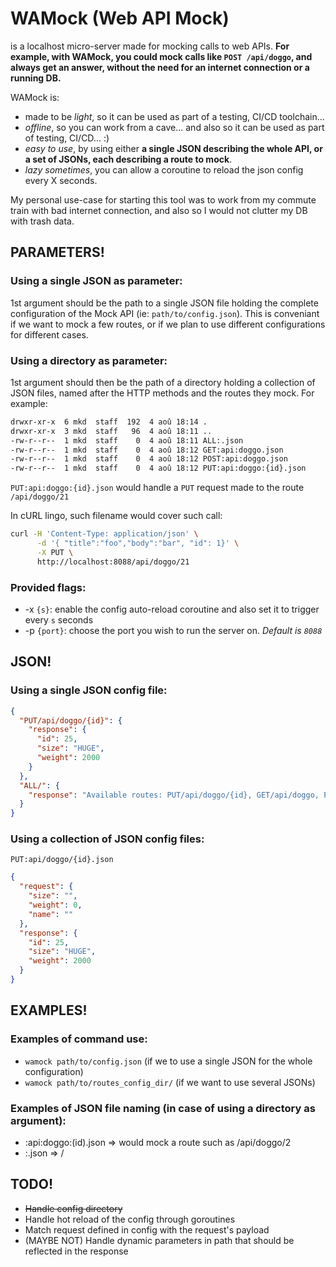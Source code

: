 # WAMock (Web API Mock)

is a localhost micro-server made for mocking calls to web APIs.
**For example, with WAMock, you could mock calls like `POST /api/doggo`, and always get an answer, without the need for an internet connection or a running DB.**

WAMock is:

- made to be _light_, so it can be used as part of a testing, CI/CD toolchain...
- _offline_, so you can work from a cave... and also so it can be used as part of testing, CI/CD... :)
- _easy to use_, by using either **a single JSON describing the whole API, or a set of JSONs, each describing a route to mock**.
- _lazy sometimes_, you can allow a coroutine to reload the json config every X seconds.

My personal use-case for starting this tool was to work from my commute train with bad internet connection, and also so I would not clutter my DB with trash data.

## PARAMETERS!

### Using a single JSON as parameter:

1st argument should be the path to a single JSON file holding the complete configuration of the Mock API (ie: `path/to/config.json`). This is conveniant if we want to mock a few routes, or if we plan to use different configurations for different cases.

### Using a directory as parameter:

1st argument should then be the path of a directory holding a collection of JSON files, named after the HTTP methods and the routes they mock. For example:

```sh
drwxr-xr-x  6 mkd  staff  192  4 aoû 18:14 .
drwxr-xr-x  3 mkd  staff   96  4 aoû 18:11 ..
-rw-r--r--  1 mkd  staff    0  4 aoû 18:11 ALL:.json
-rw-r--r--  1 mkd  staff    0  4 aoû 18:12 GET:api:doggo.json
-rw-r--r--  1 mkd  staff    0  4 aoû 18:12 POST:api:doggo.json
-rw-r--r--  1 mkd  staff    0  4 aoû 18:12 PUT:api:doggo:{id}.json
```

`PUT:api:doggo:{id}.json` would handle a `PUT` request made to the route `/api/doggo/21`

In cURL lingo, such filename would cover such call:

```sh
curl -H 'Content-Type: application/json' \
      -d '{ "title":"foo","body":"bar", "id": 1}' \
      -X PUT \
      http://localhost:8088/api/doggo/21
```

### Provided flags:

- -x `{s}`: enable the config auto-reload coroutine and also set it to trigger every `s` seconds
- -p `{port}`: choose the port you wish to run the server on. *Default is `8088`*

## JSON!

### Using a single JSON config file:

```json
{
  "PUT/api/doggo/{id}": {
    "response": {
      "id": 25,
      "size": "HUGE",
      "weight": 2000
    }
  },
  "ALL/": {
    "response": "Available routes: PUT/api/doggo/{id}, GET/api/doggo, POST /api/doggo"
  }
}
```

### Using a collection of JSON config files:

`PUT:api/doggo/{id}.json`

```json
{
  "request": {
    "size": "",
    "weight": 0,
    "name": ""
  },
  "response": {
    "id": 25,
    "size": "HUGE",
    "weight": 2000
  }
}
```

## EXAMPLES!

### Examples of command use:

- `wamock path/to/config.json` (if we to use a single JSON for the whole configuration)
- `wamock path/to/routes_config_dir/` (if we want to use several JSONs)

### Examples of JSON file naming (in case of using a directory as argument):

- :api:doggo:(id).json => would mock a route such as /api/doggo/2
- :.json => /

## TODO!

- ~~Handle config directory~~
- Handle hot reload of the config through goroutines
- Match request defined in config with the request's payload
- (MAYBE NOT) Handle dynamic parameters in path that should be reflected in the response
